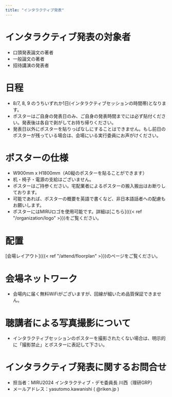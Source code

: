 ```yaml
---
title: "インタラクティブ発表"
---
```


# インタラクティブ発表の対象者

- 口頭発表論文の著者
- 一般論文の著者
- 招待講演の発表者

# 日程

- 8/7, 8, 9 のうちいずれか1日(インタラクティブセッションの時間帯)となります。
- ポスターはご自身の発表日のみ、ご自身の発表時間までには必ず貼付ください。発表後は各自で剥がしてお持ち帰りください。
- 発表日以外にポスターを貼りっぱなしにすることはできません。もし前日のポスターが残っている場合は、会場にいる実行委員にお声がけください。

# ポスターの仕様
- W900mm x H1800mm（A0縦のポスターを貼ることができます）
- 机・椅子・電源の支給はございません。
- ポスターはご持参ください。宅配業者によるポスターの搬入搬出はお断りしております。
- 可能であれば、ポスターの概要を英語で書くなど、非日本語話者への配慮もお願いします。
- ポスターにはMIRUロゴを使用可能です。詳細は[こちら]({{< ref "/organization/logo" >}})をご覧ください。

# 配置

[会場レイアウト]({{< ref "/attend/floorplan" >}})のページをご覧ください。

# 会場ネットワーク

- 会場内に届く無料WiFiがございますが、回線が細いため品質保証できません。

# 聴講者による写真撮影について

- インタラクティブセッションのポスターを撮影されたくない場合は、明示的に「撮影禁止」とポスターに表記して下さい。


# インタラクティブ発表に関するお問合せ

- 担当者：MIRU2024 インタラクティブ・デモ委員長 川西（理研GRP）
- メールアドレス：yasutomo.kawanishi ( @riken.jp )

